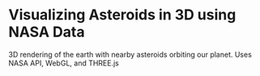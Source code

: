 # Visualizing Asteroids in 3D using NASA Data
3D rendering of the earth with nearby asteroids orbiting our planet. Uses NASA API, WebGL, and THREE.js
